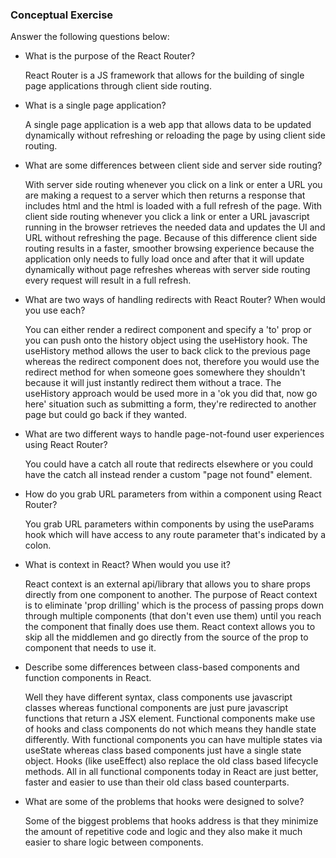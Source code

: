 ### Conceptual Exercise


Answer the following questions below:


- What is the purpose of the React Router?
 
  React Router is a JS framework that allows for the building of single page applications through client side routing.


- What is a single page application?


  A single page application is a web app that allows data to be updated dynamically without refreshing or reloading the page by using client side routing.


- What are some differences between client side and server side routing?


  With server side routing whenever you click on a link or enter a URL you are making a request to a server which then returns a response that includes html and the html is loaded with a full refresh of the page. With client side routing whenever you click a link or enter a URL javascript running in the browser retrieves the needed data and updates the UI and URL without refreshing the page. Because of this difference client side routing results in a faster, smoother browsing experience because the application only needs to fully load once and after that it will update dynamically without page refreshes whereas with server side routing every request will result in a full refresh.


- What are two ways of handling redirects with React Router? When would you use each?


  You can either render a redirect component and specify a 'to' prop or you can push onto the history object using the useHistory hook. The useHistory method allows the user to back click to the previous page whereas the redirect component does not, therefore you would use the redirect method for when someone goes somewhere they shouldn't because it will just instantly redirect them without a trace. The useHistory approach would be used more in a 'ok you did that, now go here' situation such as submitting a form, they're redirected to another page but could go back if they wanted.


- What are two different ways to handle page-not-found user experiences using React Router?


  You could have a catch all route that redirects elsewhere or you could have the catch all instead render a custom "page not found" element.


- How do you grab URL parameters from within a component using React Router?


  You grab URL parameters within components by using the useParams hook which will have access to any route parameter that's indicated by a colon.


- What is context in React? When would you use it?


  React context is an external api/library that allows you to share props directly from one component to another. The purpose of React context is to eliminate 'prop drilling' which is the process of passing props down through multiple components (that don't even use them) until you reach the component that finally does use them. React context allows you to skip all the middlemen and go directly from the source of the prop to component that needs to use it.    


- Describe some differences between class-based components and function
  components in React.


  Well they have different syntax, class components use javascript classes whereas functional components are just pure javascript functions that return a JSX element. Functional components make use of hooks and class components do not which means they handle state differently. With functional components you can have multiple states via useState whereas class based components just have a single state object. Hooks (like useEffect) also replace the old class based lifecycle methods. All in all functional components today in React are just better, faster and easier to use than their old class based counterparts.  


- What are some of the problems that hooks were designed to solve?


  Some of the biggest problems that hooks address is that they minimize the amount of repetitive code and logic and they also make it much easier to share logic between components.
